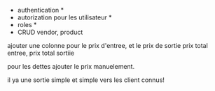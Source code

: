 - authentication *
- autorization pour les utilisateur *
- roles *
- CRUD vendor, product


ajouter une colonne pour le prix d'entree, et le prix de sortie
prix total entree,
prix total sortiie

pour les dettes ajouter le prix manuelement.

il ya une sortie simple et simple vers les client connus!